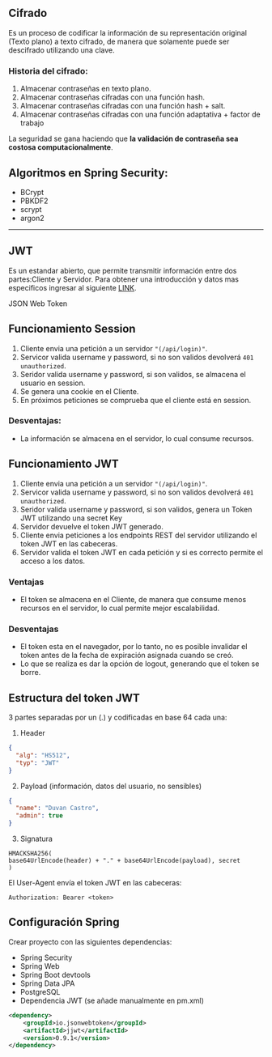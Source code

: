 

## Cifrado

Es un proceso de codificar la información de su representación original (Texto plano) 
a texto cifrado, de manera que solamente puede ser descifrado utilizando una clave.

### Historia del cifrado:

1. Almacenar contraseñas en texto plano.
2. Almacenar contraseñas cifradas con una función hash.
3. Almacenar contraseñas cifradas con una función hash + salt.
4. Almacenar contraseñas cifradas con una función adaptativa + factor de trabajo


La seguridad se gana haciendo que **la validación de contraseña sea costosa computacionalmente**.

## Algoritmos en Spring Security:

* BCrypt
* PBKDF2
* scrypt
* argon2

****


## JWT

Es un estandar abierto, que permite transmitir información entre dos partes:Cliente y Servidor. 
Para obtener una introducción y datos mas especificos ingresar al siguiente [LINK](https://jwt.io/introduction).

JSON Web Token

## Funcionamiento Session

1. Cliente envia una petición a un servidor ```"(/api/login)"```.
2. Servicor valida username y password, si no son validos devolverá ```401 unauthorized```.
3. Seridor valida username y password, si son validos, se almacena el usuario en session.
4.  Se genera una cookie en el Cliente.
5. En próximos peticiones se comprueba que el cliente está en session.

### Desventajas:
* La información se almacena en el servidor, lo cual consume recursos.


## Funcionamiento JWT

1. Cliente envia una petición a un servidor ```"(/api/login)"```.
2. Servicor valida username y password, si no son validos devolverá ```401 unauthorized```.
3. Seridor valida username y password, si son validos, genera un Token JWT utilizando una secret Key
4. Servidor devuelve el token JWT generado.
5. Cliente envia peticiones a los endpoints REST del servidor utilizando el token JWT en las cabeceras.
6. Servidor valida el token JWT en cada petición y si es correcto permite el acceso a los datos.

### Ventajas

* El token se almacena en el Cliente, de manera que consume menos recursos en el servidor, lo cual permite mejor escalabilidad.

### Desventajas
* El token esta en el navegador, por lo tanto, no es posible invalidar el token antes de la fecha de expiración asignada cuando se creó.
* Lo que se realiza es dar la opción de logout, generando que el token se borre.

## Estructura del token JWT

3 partes separadas por un (.) y codificadas en base 64 cada una:

1. Header

```json
{
  "alg": "HS512",
  "typ": "JWT"
}
```

2. Payload (información, datos del usuario, no sensibles)

```json
{
  "name": "Duvan Castro",
  "admin": true
}
```

3. Signatura

```
HMACKSHA256(
base64UrlEncode(header) + "." + base64UrlEncode(payload), secret
)
```


El User-Agent envía el token JWT en las cabeceras:

```
Authorization: Bearer <token>
```

## Configuración Spring

Crear proyecto con las siguientes dependencias:
* Spring Security
* Spring Web
* Spring Boot devtools
* Spring Data JPA
* PostgreSQL
* Dependencia JWT (se añade manualmente en pm.xml)

```xml
<dependency>
    <groupId>io.jsonwebtoken</groupId>
    <artifactId>jjwt</artifactId>
    <version>0.9.1</version>
</dependency>        
```
